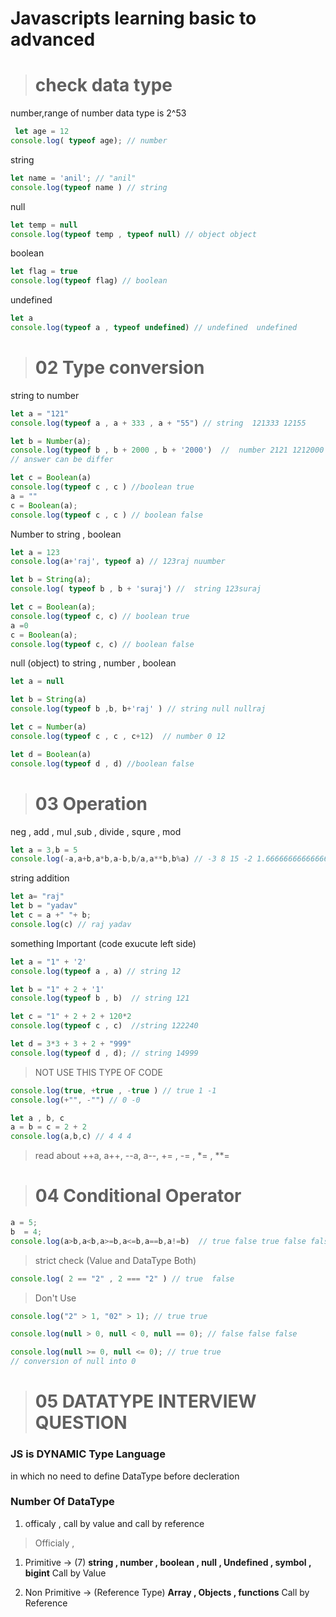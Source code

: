 # Javascripts learning basic to advanced

> # check data type
number,range of number data type is 2^53
```js
 let age = 12
console.log( typeof age); // number
```
string 

```js
let name = 'anil'; // "anil"
console.log(typeof name ) // string
```
null

```js
let temp = null
console.log(typeof temp , typeof null) // object object
```
boolean

```js
let flag = true
console.log(typeof flag) // boolean
```
undefined

```js
let a
console.log(typeof a , typeof undefined) // undefined  undefined
```
> # 02 Type conversion

string to number

```js
let a = "121"
console.log(typeof a , a + 333 , a + "55") // string  121333 12155 

let b = Number(a);
console.log(typeof b , b + 2000 , b + '2000')  //  number 2121 1212000 
// answer can be differ

let c = Boolean(a)
console.log(typeof c , c ) //boolean true
a = ""
c = Boolean(a);
console.log(typeof c , c ) // boolean false

```
Number to string , boolean 

```js
let a = 123
console.log(a+'raj', typeof a) // 123raj nuumber

let b = String(a);
console.log( typeof b , b + 'suraj') //  string 123suraj

let c = Boolean(a);
console.log(typeof c, c) // boolean true
a =0
c = Boolean(a);
console.log(typeof c, c) // boolean false

```
null (object) to string , number , boolean

```js
let a = null

let b = String(a)
console.log(typeof b ,b, b+'raj' ) // string null nullraj

let c = Number(a)
console.log(typeof c , c , c+12)  // number 0 12

let d = Boolean(a)
console.log(typeof d , d) //boolean false 
```

> # 03  Operation  
neg , add , mul ,sub , divide  , squre , mod
```js
let a = 3,b = 5
console.log(-a,a+b,a*b,a-b,b/a,a**b,b%a) // -3 8 15 -2 1.6666666666666667 243 2
```
string addition

```js
let a= "raj"
let b = "yadav"
let c = a +" "+ b; 
console.log(c) // raj yadav
```
something Important (code exucute left side)
```js
let a = "1" + '2'
console.log(typeof a , a) // string 12

let b = "1" + 2 + '1'
console.log(typeof b , b)  // string 121

let c = "1" + 2 + 2 + 120*2 
console.log(typeof c , c)  //string 122240

let d = 3*3 + 3 + 2 + "999"
console.log(typeof d , d); // string 14999
```

> NOT USE THIS TYPE OF CODE
```js
console.log(true, +true , -true ) // true 1 -1
console.log(+"", -"") // 0 -0

let a , b, c 
a = b = c = 2 + 2 
console.log(a,b,c) // 4 4 4
```
> read about ++a, a++, --a, a--, += , -= , *= , **=

> # 04 Conditional Operator
```js
a = 5;
b  = 4;
console.log(a>b,a<b,a>=b,a<=b,a==b,a!=b)  // true false true false false true 
```
> strict check (Value and DataType Both)
```js
console.log( 2 == "2" , 2 === "2" ) // true  false 
```
> Don't Use 
```js
console.log("2" > 1, "02" > 1); // true true

console.log(null > 0, null < 0, null == 0); // false false false

console.log(null >= 0, null <= 0); // true true
// conversion of null into 0
```
> # 05 DATATYPE INTERVIEW QUESTION
### JS is DYNAMIC Type Language
in which no need to define DataType before
decleration
### Number Of DataType
1. officaly , call by value and call by reference 
> Officialy ,
1. Primitive -> (7)
**string , number , boolean , null , Undefined , symbol , bigint**
Call by Value

2. Non Primitive -> (Reference Type)
**Array , Objects , functions**
Call by Reference 










